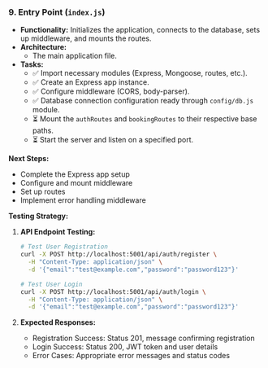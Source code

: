 ### 9. Entry Point (`index.js`)

*   **Functionality:** Initializes the application, connects to the database, sets up middleware, and mounts the routes.
*   **Architecture:**
    *   The main application file.
*   **Tasks:**
    *   ✅ Import necessary modules (Express, Mongoose, routes, etc.).
    *   ✅ Create an Express app instance.
    *   ✅ Configure middleware (CORS, body-parser).
    *   ✅ Database connection configuration ready through `config/db.js` module.
    *   ⏳ Mount the `authRoutes` and `bookingRoutes` to their respective base paths.
    *   ⏳ Start the server and listen on a specified port.

**Next Steps:**
- Complete the Express app setup
- Configure and mount middleware
- Set up routes
- Implement error handling middleware

**Testing Strategy:**
1. **API Endpoint Testing:**
   ```bash
   # Test User Registration
   curl -X POST http://localhost:5001/api/auth/register \
     -H "Content-Type: application/json" \
     -d '{"email":"test@example.com","password":"password123"}'

   # Test User Login
   curl -X POST http://localhost:5001/api/auth/login \
     -H "Content-Type: application/json" \
     -d '{"email":"test@example.com","password":"password123"}'
   ```

2. **Expected Responses:**
   - Registration Success: Status 201, message confirming registration
   - Login Success: Status 200, JWT token and user details
   - Error Cases: Appropriate error messages and status codes
